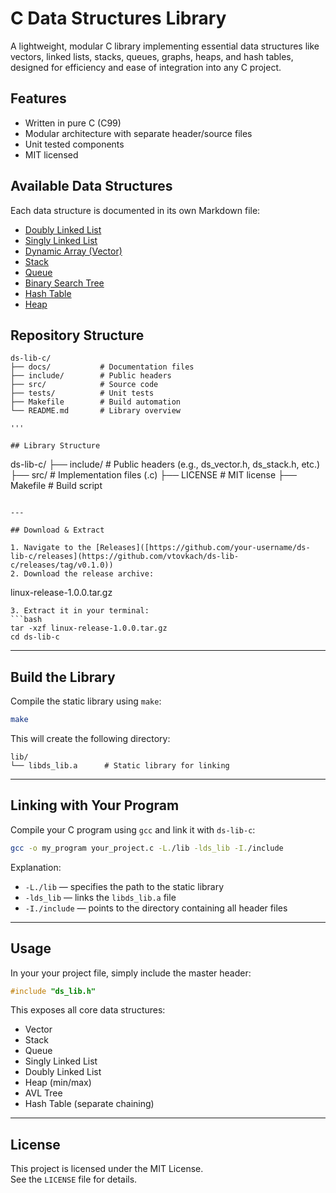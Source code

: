 # C Data Structures Library 
A lightweight, modular C library implementing essential data structures like vectors, linked lists, stacks, queues, graphs, heaps, and hash tables, designed for efficiency and ease of integration into any C project.

## Features

- Written in pure C (C99)
- Modular architecture with separate header/source files
- Unit tested components
- MIT licensed

## Available Data Structures

Each data structure is documented in its own Markdown file:

- [Doubly Linked List](docs/Doubly-Linked-List.md)
- [Singly Linked List](docs/Singly-Linked-List.md)
- [Dynamic Array (Vector)](docs/Dynamic-Array.md)
- [Stack](docs/Stack.md)
- [Queue](docs/Queue.md)
- [Binary Search Tree](docs/Binary-Search-Tree.md)
- [Hash Table](docs/Hash-Table.md)
- [Heap](docs/Heap.md)

## Repository Structure

```text
ds-lib-c/
├── docs/           # Documentation files
├── include/        # Public headers
├── src/            # Source code
├── tests/          # Unit tests
├── Makefile        # Build automation
└── README.md       # Library overview 

'''

## Library Structure

```
ds-lib-c/
├── include/         # Public headers (e.g., ds_vector.h, ds_stack.h, etc.)
├── src/             # Implementation files (.c)
├── LICENSE          # MIT license
├── Makefile         # Build script
```

---

## Download & Extract

1. Navigate to the [Releases]([https://github.com/your-username/ds-lib-c/releases](https://github.com/vtovkach/ds-lib-c/releases/tag/v0.1.0))
2. Download the release archive:
   ```
   linux-release-1.0.0.tar.gz
   ```
3. Extract it in your terminal:
   ```bash
   tar -xzf linux-release-1.0.0.tar.gz
   cd ds-lib-c
   ```

---

## Build the Library

Compile the static library using `make`:

```bash
make
```

This will create the following directory:

```
lib/
└── libds_lib.a      # Static library for linking
```

---

## Linking with Your Program

Compile your C program using `gcc` and link it with `ds-lib-c`:

```bash
gcc -o my_program your_project.c -L./lib -lds_lib -I./include
```

Explanation:
- `-L./lib` — specifies the path to the static library
- `-lds_lib` — links the `libds_lib.a` file
- `-I./include` — points to the directory containing all header files

---

## Usage

In your your project file, simply include the master header:

```c
#include "ds_lib.h"
```

This exposes all core data structures:
- Vector
- Stack
- Queue
- Singly Linked List
- Doubly Linked List
- Heap (min/max)
- AVL Tree
- Hash Table (separate chaining)

---

## License

This project is licensed under the MIT License.  
See the `LICENSE` file for details.
